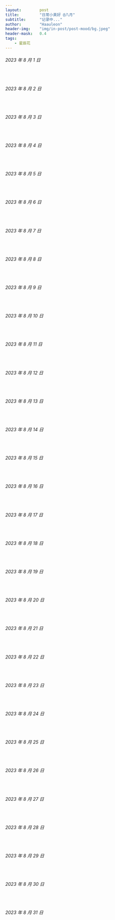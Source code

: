 ```yaml
---
layout:        post
title:         "日常小美好 @八月"
subtitle:      "记录中..."
author:        "Haauleon"
header-img:    "img/in-post/post-mood/bg.jpeg"
header-mask:   0.4
tags:
    - 星辰花
---
```


###### 2023 年 8 月 1 日
&emsp;&emsp;

###### 2023 年 8 月 2 日
&emsp;&emsp;

###### 2023 年 8 月 3 日
&emsp;&emsp;

###### 2023 年 8 月 4 日
&emsp;&emsp;

###### 2023 年 8 月 5 日
&emsp;&emsp;

###### 2023 年 8 月 6 日
&emsp;&emsp;

###### 2023 年 8 月 7 日
&emsp;&emsp;

###### 2023 年 8 月 8 日
&emsp;&emsp;

###### 2023 年 8 月 9 日
&emsp;&emsp;

###### 2023 年 8 月 10 日
&emsp;&emsp;

###### 2023 年 8 月 11 日
&emsp;&emsp;

###### 2023 年 8 月 12 日
&emsp;&emsp;

###### 2023 年 8 月 13 日
&emsp;&emsp;

###### 2023 年 8 月 14 日
&emsp;&emsp;

###### 2023 年 8 月 15 日
&emsp;&emsp;

###### 2023 年 8 月 16 日
&emsp;&emsp;

###### 2023 年 8 月 17 日
&emsp;&emsp;

###### 2023 年 8 月 18 日
&emsp;&emsp;

###### 2023 年 8 月 19 日
&emsp;&emsp;

###### 2023 年 8 月 20 日
&emsp;&emsp;

###### 2023 年 8 月 21 日
&emsp;&emsp;

###### 2023 年 8 月 22 日
&emsp;&emsp;

###### 2023 年 8 月 23 日
&emsp;&emsp;

###### 2023 年 8 月 24 日
&emsp;&emsp;

###### 2023 年 8 月 25 日
&emsp;&emsp;

###### 2023 年 8 月 26 日
&emsp;&emsp;

###### 2023 年 8 月 27 日
&emsp;&emsp;

###### 2023 年 8 月 28 日
&emsp;&emsp;

###### 2023 年 8 月 29 日
&emsp;&emsp;

###### 2023 年 8 月 30 日
&emsp;&emsp;

###### 2023 年 8 月 31 日
&emsp;&emsp;